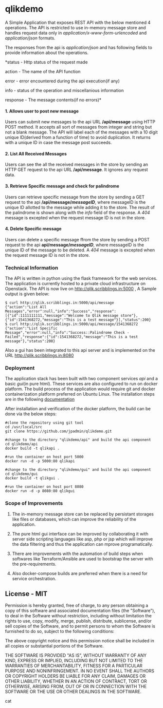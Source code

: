 # qlikdemo
A Simple Application that exposes REST API with the below mentioned 4 operations. The API is restricted to use in-memory message store and handles request data only in *application/x-www-form-urlencoded* and *application/json* formats.

The responses from the api is *application/json* and has following fields to provide information about the operations.

*status - Http status of the request made

action - The name of the API function

error - error encountered during the api execution(if any)

info - status of the operation and miscellanious information

response - The message contents(if no errors)*

#### 1. Allows user to post new message
Users can submit new messages to the api URL **/api/message** using HTTP POST method. It accepts all sort of messages from integer and string but not a blank message. The API will label each of the messages with a 10 digit unique ID(derived from a function of time) to avoid duplication. It returns with a unique ID in case the message post succeeds.

#### 2. List All Received Messages
Users can see the all the received messages in the store by sending an HTTP GET request to the api URL **/api/message**. It ignores any request data.

#### 3. Retrieve Specific message and check for palindrome
Users can retrieve specific message from the store by sending a GET request to the api **/api/message/*messageID***, where messageID is the unique ID allotted to the message while adding it to the store. The result of the palindrome is shown along with the *info* field of the response. A *404* message is excepted when the request message ID is not in the store.

#### 4. Delete Specific message
Users can delete a specific message ffrom the store by sending a POST request to the api **api/message/*messageID***, where messageID is the unique ID of the message to be deleted. A *404* message is excepted when the request message ID is not in the store.

### Technical Information
The API is written in python using the flask framework for the web services. The application is currently hosted to a private cloud infrastructure on Openstack. The API is now live on http://qlik.scribblings.in:5000 , A Sample output is given below:

    $ curl http://qlik.scribblings.in:5000/api/message
    {"action":"List All Messages","error":null,"info":"Success","response":[{"id":1111111111,"message":"Welcome to Qlik message store"},{"id":1541368272,"message":"This is a test message"}],"status":200}
    $ curl http://qlik.scribblings.in:5000/api/message/1541368272
    {"action":"List Specific Message","error":null,"info":"Success::Palindrome Check - Failed","response":{"id":1541368272,"message":"This is a test message"},"status":200}
    
Also a gui has been integrated to this api server and is implemented on the URL http://qlik.scribblings.in:8080

### Deployment
The application stack has been built with two component services *api* and a basic *gui*(in pure html). These services are also configured to run on docker platform. The build process of the application would require git and docker containerization platform preferred on Ubuntu Linux. The installation steps are in the following [documentation](https://docs.docker.com/install/linux/docker-ce/ubuntu/#install-docker-ce-1)

After installation and verification of the docker platform, the build can be done via the below steps:

    #clone the repository using git tool
    cd /usr/local/src
    git clone https://github.com/jpadmin/qlikdemo.git
    
    #change to the directory "qlikdemo/api" and build the api component
    cd qlikdemo/api
    docker build -t qlikapi .
    
    #run the container on host port 5000
    docker run -d -p 5000:80 qlikapi
    
    #change to the directory "qlikdemo/gui" and build the api component
    cd qlikdemo/gui
    docker build -t qlikgui .
    
    #run the container on host port 8080
    docker run -d -p 8080:80 qlikgui
 
 ### Scope of Improvements
1. The in-memory message store can be replaced by persistant storages like files or databases, which can improve the reliability of the application.

2. The pure html gui interface can be improved by collaborating it with server side scripting languages like asp, php or jsp which will improve the data filtering and thus the application can mprove programatically.

3. There are improvements with the automation of build steps when softwares like Terraform/Ansible are used to bootstrap the server with the pre-requirements.

4. Also docker-compose builds are preferred when there is a need for service orchestration.

## License - MIT


Permission is hereby granted, free of charge, to any person obtaining
a copy of this software and associated documentation files (the
"Software"), to deal in the Software without restriction, including
without limitation the rights to use, copy, modify, merge, publish,
distribute, sublicense, and/or sell copies of the Software, and to
permit persons to whom the Software is furnished to do so, subject to
the following conditions:

The above copyright notice and this permission notice shall be
included in all copies or substantial portions of the Software.

THE SOFTWARE IS PROVIDED "AS IS", WITHOUT WARRANTY OF ANY KIND,
EXPRESS OR IMPLIED, INCLUDING BUT NOT LIMITED TO THE WARRANTIES OF
MERCHANTABILITY, FITNESS FOR A PARTICULAR PURPOSE AND
NONINFRINGEMENT. IN NO EVENT SHALL THE AUTHORS OR COPYRIGHT HOLDERS BE
LIABLE FOR ANY CLAIM, DAMAGES OR OTHER LIABILITY, WHETHER IN AN ACTION
OF CONTRACT, TORT OR OTHERWISE, ARISING FROM, OUT OF OR IN CONNECTION
WITH THE SOFTWARE OR THE USE OR OTHER DEALINGS IN THE SOFTWARE.


cat